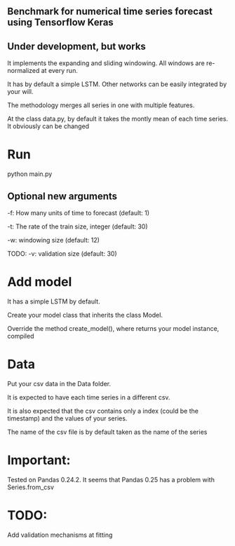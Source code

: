 ## Benchmark for numerical time series forecast using Tensorflow Keras

## Under development, but works

It implements the expanding and sliding windowing. All windows are re-normalized at every run.

It has by default a simple LSTM. Other networks can be easily integrated by your will.

The methodology merges all series in one with multiple features.

At the class data.py, by default it takes the montly mean of each time series. It obviously can be changed

# Run
python main.py
## Optional new arguments
-f: How many units of time to forecast (default: 1)

-t: The rate of the train size, integer (default: 30)

-w: windowing size (default: 12)

TODO: -v: validation size (default: 30)

# Add model
It has a simple LSTM by default.

Create your model class that inherits the class Model.

Override the method create_model(), where returns your model instance, compiled

# Data
Put your csv data in the Data folder.

It is expected to have each time series in a different csv.

It is also expected that the csv contains only a index (could be the timestamp) and the values of your series.

The name of the csv file is by default taken as the name of the series

# Important:
Tested on Pandas 0.24.2. It seems that Pandas 0.25 has a problem with Series.from_csv

# TODO:
Add validation mechanisms at fitting
